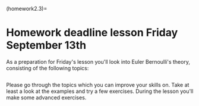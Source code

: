 (homework2.3)=
# Homework deadline lesson Friday September 13th

As a preparation for Friday's lesson you'll look into Euler Bernoulli's theory, consisting of the following topics:

```{tableofcontents}
```

Please go through the topics which you can improve your skills on. Take at least a look at the examples and try a few exercises. During the lesson you'll make some advanced exercises.